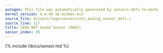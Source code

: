 ```yaml
---
autogen: This file was automatically generated by sensors-defs-to-markdown.py
kernel_version: 4.4.44-18-ev3dev-ev3
source_file: drivers/lego/sensors/nxt_analog_sensor_defs.c
source_line: 117
title: LEGO NXT Sound Sensor (9845)
sensor_index: 39
---
```


{% include /docs/sensor.md %}
